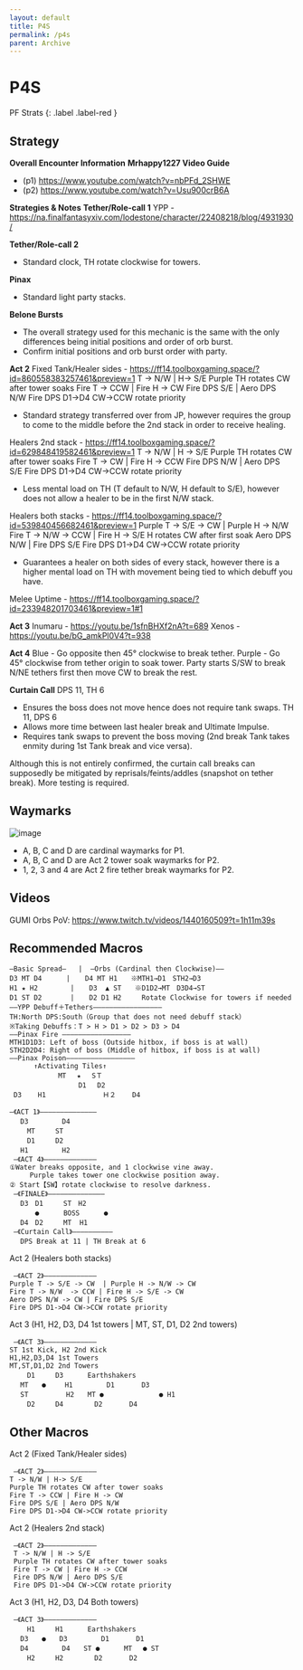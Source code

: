 ```yaml
---
layout: default
title: P4S
permalink: /p4s
parent: Archive
---
```


# P4S

PF Strats 
{: .label .label-red }

## Strategy

__**Overall Encounter Information**__
**Mrhappy1227 Video Guide**
- (p1) <https://www.youtube.com/watch?v=nbPFd_2SHWE>
- (p2) <https://www.youtube.com/watch?v=Usu900crB6A>

__**Strategies & Notes**__
**Tether/Role-call 1**
YPP - <https://na.finalfantasyxiv.com/lodestone/character/22408218/blog/4931930/>

**Tether/Role-call 2**
- Standard clock, TH rotate clockwise for towers.

**Pinax**
- Standard light party stacks.

**Belone Bursts**
- The overall strategy used for this mechanic is the same with the only differences being initial positions and order of orb burst.
- Confirm initial positions and orb burst order with party.

**Act 2**
Fixed Tank/Healer sides - <https://ff14.toolboxgaming.space/?id=860558383257461&preview=1>
T -> N/W | H-> S/E
Purple TH rotates CW after tower soaks
Fire T -> CCW | Fire H -> CW
Fire DPS S/E | Aero DPS N/W
Fire DPS D1->D4 CW->CCW rotate priority
- Standard strategy transferred over from JP, however requires the group to come to the middle before the 2nd stack in order to receive healing.

Healers 2nd stack - <https://ff14.toolboxgaming.space/?id=629848419582461&preview=1>
T -> N/W | H -> S/E
Purple TH rotates CW after tower soaks
Fire T -> CW | Fire H -> CCW
Fire DPS N/W | Aero DPS S/E
Fire DPS D1->D4 CW->CCW rotate priority
- Less mental load on TH (T default to N/W, H default to S/E), however does not allow a healer to be in the first N/W stack.

Healers both stacks - <https://ff14.toolboxgaming.space/?id=539840456682461&preview=1>
Purple T -> S/E -> CW  | Purple H -> N/W
Fire T -> N/W  -> CCW | Fire H -> S/E 
H rotates CW after first soak
Aero DPS N/W | Fire DPS S/E 
Fire DPS D1->D4 CW->CCW rotate priority
- Guarantees a healer on both sides of every stack, however there is a higher mental load on TH with movement being tied to which debuff you have.

Melee Uptime - <https://ff14.toolboxgaming.space/?id=233948201703461&preview=1#1>

**Act 3**
Inumaru - <https://youtu.be/1sfnBHXf2nA?t=689>
Xenos - <https://youtu.be/bG_amkPl0V4?t=938>

**Act 4**
Blue - Go opposite then 45° clockwise to break tether.
Purple - Go 45° clockwise from tether origin to soak tower.
Party starts S/SW to break N/NE tethers first then move CW to break the rest.

**Curtain Call**
DPS 11, TH 6
- Ensures the boss does not move hence does not require tank swaps.
TH 11, DPS 6
- Allows more time between last healer break and Ultimate Impulse.
- Requires tank swaps to prevent the boss moving (2nd break Tank takes enmity during 1st Tank break and vice versa).

Although this is not entirely confirmed, the curtain call breaks can supposedly be mitigated by reprisals/feints/addles (snapshot on tether break). More testing is required.

## Waymarks

![image](https://github.com/user-attachments/assets/c6eb6eb9-a6a1-4bf9-9f08-1dd127821eef)

- A, B, C and D are cardinal waymarks for P1.
- A, B, C and D are Act 2 tower soak waymarks for P2.
- 1, 2, 3 and 4 are Act 2 fire tether break waymarks for P2.

## Videos

GUMI Orbs PoV: https://www.twitch.tv/videos/1440160509?t=1h11m39s

## Recommended Macros

```
―Basic Spread―   |  ―Orbs (Cardinal then Clockwise)――
D3 MT D4      |  　D4 MT H1　　※MTH1→D1　STH2→D3
H1 ★ H2        |  　D3  ▲ ST　　※D1D2→MT　D3D4→ST
D1 ST D2       |  　D2 D1 H2     Rotate Clockwise for towers if needed
――YPP Debuff＋Tethers―――――――――――――――――
TH:North DPS:South（Group that does not need debuff stack）
※Taking Debuffs：T > H > D1 > D2 > D3 > D4
――Pinax Fire ―――――――――――――――――
MTH1D1D3: Left of boss (Outside hitbox, if boss is at wall)
STH2D2D4: Right of boss (Middle of hitbox, if boss is at wall)
――Pinax Poison―――――――――――――――――
      ↑Activating Tiles↑
            MT 　★ 　SＴ
                 D1 　D2
 D3    H1              Ｈ２    D4
```

```
―《ACT 1》――――――――――――――
 　D3　　　　　D4
 　　MT　　　ST
 　　D1　　　D2
 　H1　　　　　H2
 ―《ACT 4》―――――――――――――
①Water breaks opposite, and 1 clockwise vine away.
     Purple takes tower one clockwise position away.
② Start【SW】rotate clockwise to resolve darkness.
 ―《FINALE》――――――――――――――
 　D3　D1　　　ST　H2
 　　  ●      BOSS      ●
 　D4　D2　　　MT  H1
 ―《Curtain Call》――――――――――
 　DPS Break at 11 | TH Break at 6
```

Act 2 (Healers both stacks)
```
 ―《ACT 2》―――――――――――――
Purple T -> S/E -> CW  | Purple H -> N/W -> CW
Fire T -> N/W  -> CCW | Fire H -> S/E -> CW
Aero DPS N/W -> CW | Fire DPS S/E 
Fire DPS D1->D4 CW->CCW rotate priority
```

Act 3 (H1, H2, D3, D4 1st towers | MT, ST, D1, D2 2nd towers)
```
 ―《ACT 3》―――――――――――――
ST 1st Kick, H2 2nd Kick
H1,H2,D3,D4 1st Towers
MT,ST,D1,D2 2nd Towers
 　　D1　　　D3　 　　Earthshakers
 　MT　　●　   H1　     　D1　　　　D3
 　ST　　　　　 H2　　MT ●            　● H1
 　　D2　　　D4　　　　 D2　　　　D4
```

## Other Macros

Act 2 (Fixed Tank/Healer sides)
```
 ―《ACT 2》―――――――――――――
T -> N/W | H-> S/E
Purple TH rotates CW after tower soaks
Fire T -> CCW | Fire H -> CW
Fire DPS S/E | Aero DPS N/W
Fire DPS D1->D4 CW->CCW rotate priority
```

Act 2 (Healers 2nd stack)
```
 ―《ACT 2》―――――――――――――
 T -> N/W | H -> S/E
 Purple TH rotates CW after tower soaks
 Fire T -> CW | Fire H -> CCW
 Fire DPS N/W | Aero DPS S/E
 Fire DPS D1->D4 CW->CCW rotate priority
```

Act 3 (H1, H2, D3, D4 Both towers)
```
 ―《ACT 3》―――――――――――――
 　　H1　　　H1　 　　Earthshakers
 　D3　　●　　D3　     　D1　　　　D1
 　D4　　　　　D4　　ST ●      MT 　● ST
 　　H2　　　H2　　　　 D2　　　　D2
```
